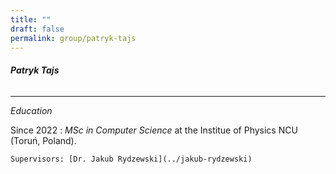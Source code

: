 ```yaml
---
title: ""
draft: false
permalink: group/patryk-tajs
---
```


###### **Patryk Tajs**
---

*Education*

Since 2022
:   *MSc in Computer Science* at the Institue of Physics NCU (Toruń, Poland).

    Supervisors: [Dr. Jakub Rydzewski](../jakub-rydzewski)
